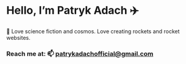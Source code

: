 
# Hello, I’m Patryk Adach ✈️

💞️ Love science fiction and cosmos. Love creating rockets and rocket websites. 

### Reach me at: 📫 patrykadachofficial@gmail.com

<!---
Patrick1870/Patrick1870 is a ✨ special ✨ repository because its `README.md` (this file) appears on your GitHub profile.
You can click the Preview link to take a look at your changes.
--->
